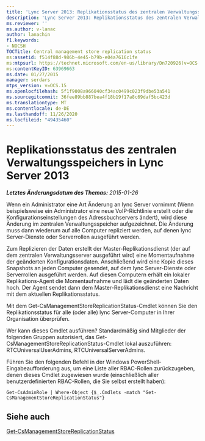 ```yaml
---
title: 'Lync Server 2013: Replikationsstatus des zentralen Verwaltungsspeichers'
description: 'Lync Server 2013: Replikationsstatus des zentralen Verwaltungsspeichers'
ms.reviewer: ''
ms.author: v-lanac
author: lanachin
f1.keywords:
- NOCSH
TOCTitle: Central management store replication status
ms:assetid: f514f88d-986b-4e45-b79b-e04a7616c1fe
ms:mtpsurl: https://technet.microsoft.com/en-us/library/Dn720926(v=OCS.15)
ms:contentKeyID: 63969663
ms.date: 01/27/2015
manager: serdars
mtps_version: v=OCS.15
ms.openlocfilehash: 5f1f9008a966040cf34ac0499c023f9dbe53a541
ms.sourcegitcommit: 36fee89bb887bea4f18b19f17a8c69daf5bc423d
ms.translationtype: MT
ms.contentlocale: de-DE
ms.lasthandoff: 11/26/2020
ms.locfileid: "49435460"
---
```

# <a name="central-management-store-replication-status-in-lync-server-2013"></a>Replikationsstatus des zentralen Verwaltungsspeichers in Lync Server 2013

<div data-xmlns="http://www.w3.org/1999/xhtml">

<div class="topic" data-xmlns="http://www.w3.org/1999/xhtml" data-msxsl="urn:schemas-microsoft-com:xslt" data-cs="https://msdn.microsoft.com/">

<div data-asp="https://msdn2.microsoft.com/asp">



</div>

<div id="mainSection">

<div id="mainBody">

<span> </span>

_**Letztes Änderungsdatum des Themas:** 2015-01-26_

Wenn ein Administrator eine Art Änderung an lync Server vornimmt (Wenn beispielsweise ein Administrator eine neue VoIP-Richtlinie erstellt oder die Konfigurationseinstellungen des Adressbuchservers ändert), wird diese Änderung im zentralen Verwaltungsspeicher aufgezeichnet. Die Änderung muss dann wiederum auf alle Computer repliziert werden, auf denen lync Server-Dienste oder Serverrollen ausgeführt werden.

Zum Replizieren der Daten erstellt der Master-Replikationsdienst (der auf dem zentralen Verwaltungsserver ausgeführt wird) eine Momentaufnahme der geänderten Konfigurationsdaten. Anschließend wird eine Kopie dieses Snapshots an jeden Computer gesendet, auf dem lync Server-Dienste oder Serverrollen ausgeführt werden. Auf diesen Computern erhält ein lokaler Replikations-Agent die Momentaufnahme und lädt die geänderten Daten hoch. Der Agent sendet dann dem Master-Replikationsdienst eine Nachricht mit dem aktuellen Replikationsstatus.

Mit dem Get-CsManagementStoreReplicationStatus-Cmdlet können Sie den Replikationsstatus für alle (oder alle) lync Server-Computer in Ihrer Organisation überprüfen.

Wer kann dieses Cmdlet ausführen? Standardmäßig sind Mitglieder der folgenden Gruppen autorisiert, das Get-CsManagementStoreReplicationStatus-Cmdlet lokal auszuführen: RTCUniversalUserAdmins, RTCUniversalServerAdmins.

Führen Sie den folgenden Befehl in der Windows PowerShell-Eingabeaufforderung aus, um eine Liste aller RBAC-Rollen zurückzugeben, denen dieses Cmdlet zugewiesen wurde (einschließlich aller benutzerdefinierten RBAC-Rollen, die Sie selbst erstellt haben):

    Get-CsAdminRole | Where-Object {$_.Cmdlets -match "Get-CsManagementStoreReplicationStatus"}

<div>

## <a name="see-also"></a>Siehe auch


[Get-CsManagementStoreReplicationStatus](https://docs.microsoft.com/powershell/module/skype/Get-CsManagementStoreReplicationStatus)  
  

</div>

</div>

<span> </span>

</div>

</div>

</div>

